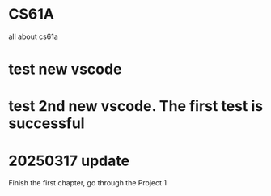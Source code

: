 # CS61A
all about cs61a

# test new vscode 

# test 2nd new vscode. The first test is successful

# 20250317 update
Finish the first chapter, go through the Project 1